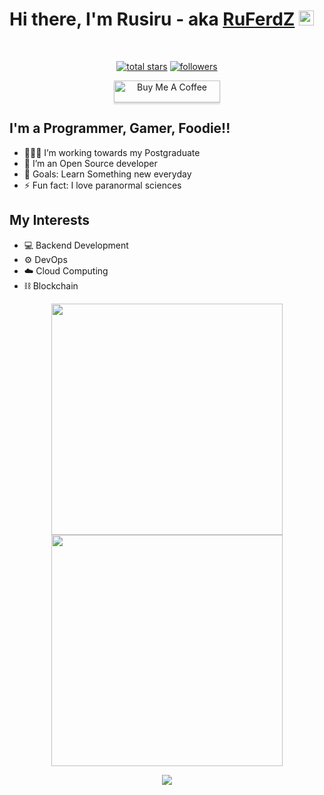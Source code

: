 # Hi there, I'm Rusiru - aka [RuFerdZ]()  <img src="https://user-images.githubusercontent.com/1303154/88677602-1635ba80-d120-11ea-84d8-d263ba5fc3c0.gif" width="24px" height="24px" alt="hi">
<!-- <img src="https://raw.githubusercontent.com/matfantinel/matfantinel/master/waves.svg" width="100%" height="150"> -->

<br>
<p align="center"> 
  <a href="https://github.com/RuFerdZ?tab=repositories&sort=stargazers">
    <img alt="total stars" title="Total stars on GitHub" src="https://custom-icon-badges.herokuapp.com/github/stars/RuFerdZ?color=e67e22&style=for-the-badge&labelColor=2c3e50&logo=star"/></a>
  <a href="https://github.com/RuFerdZ?tab=followers">
    <img alt="followers" title="Follow me on Github" src="https://custom-icon-badges.herokuapp.com/github/followers/RuFerdZ?color=e67e22&labelColor=2c3e50&style=for-the-badge&logo=person-add&label=Follow&logoColor=white"/></a>
</p>
<p align="center"> 
  <a href="https://www.buymeacoffee.com/ruferdz" target="_blank"><img src="https://www.buymeacoffee.com/assets/img/custom_images/orange_img.png" alt="Buy Me A Coffee" style="height: 35px !important;width: 170px !important;box-shadow: 0px 3px 2px 0px rgba(190, 190, 190, 0.5) !important;-webkit-box-shadow: 0px 3px 2px 0px rgba(190, 190, 190, 0.5) !important;" ></a>
</p>

## I'm a Programmer, Gamer, Foodie!!

- 👨🏻‍🎓 I’m working towards my Postgraduate 
- 👯 I’m an Open Source developer
- 🥅 Goals: Learn Something new everyday
- ⚡ Fun fact: I love paranormal sciences

## My Interests 
- 💻 Backend Development 
- ⚙️ DevOps
- ☁️ Cloud Computing
- ⛓️ Blockchain 

<!-- ## My Toys -->

<!-- <div>
<img style="margin-right: 15px;margin-bottom: 10px;" src="https://cdn.svgporn.com/logos/java.svg" width="30px">
<img style="margin-right: 15px;margin-bottom: 10px;" src="https://cdn.svgporn.com/logos/python.svg" width="30px">
<img style="margin-right: 15px;margin-bottom: 10px;" src="https://cdn.svgporn.com/logos/php.svg" width="30px">
<img style="margin-right: 15px;margin-bottom: 10px;" src="https://cdn.svgporn.com/logos/javascript.svg" width="30px">
<img style="margin-right: 15px;margin-bottom: 10px;" src="https://cdn.svgporn.com/logos/swift.svg" width="30px">
<img style="margin-right: 15px;margin-bottom: 10px;" src="https://cdn.svgporn.com/logos/mysql.svg" width="30px">
<img style="margin-right: 15px;margin-bottom: 10px;" src="https://cdn.svgporn.com/logos/postgresql.svg" width="30px">
<img style="margin-right: 15px;margin-bottom: 10px;" src="https://cdn.svgporn.com/logos/aws.svg" width="26px">
<img style="margin-right: 15px;margin-bottom: 10px;" src="https://cdn.svgporn.com/logos/digital-ocean.svg" width="30px">
<img style="margin-right: 15px;margin-bottom: 10px;" src="https://cdn.svgporn.com/logos/docker-icon.svg" width="30px">
<img style="margin-right: 15px;margin-bottom: 10px;" src="https://cdn.svgporn.com/logos/spring-icon.svg" width="30px">
<img style="margin-right: 15px;margin-bottom: 10px;" src="https://cdn.svgporn.com/logos/django.svg" width="30px">
<img style="margin-right: 15px;margin-bottom: 10px;" src="https://cdn.svgporn.com/logos/ethereum.svg" width="25px">
</div> -->

  
<!-- Charts section -->
<p align="center">
<!--     <img width="370px" src="https://github-readme-stats.vercel.app/api/top-langs/?username=RuFerdZ&langs_count=7&hide=javascript,html,typescript,php,css,tsql,Jupyter%20Notebook,shell&theme=transparent&layout=compact&hide_progress=true&hide_border=true&hide_title=true" />
  <br> -->
  <img width="370px" src="https://github-readme-stats.vercel.app/api?username=RuFerdZ&custom_title=Github+Stats&show_icons=true&hide_border=true&count_private=true&bg_color=00000000&title_color=e67e22&text_color=878787&icon_color=e67e22&cache_seconds=1800" />
  <img width="370px" src="https://github-readme-streak-stats.herokuapp.com/?user=RuFerdZ&background=00000000&hide_border=true&stroke=878787&ring=e67e22&fire=e74c3c&currStreakNum=878787&sideNums=878787&currStreakLabel=878787&sideLabels=878787&dates=878787" />

</p>

<p align="center">
  <img src="https://capsule-render.vercel.app/api?type=waving&color=gradient&height=80&section=footer"/>
</p>
